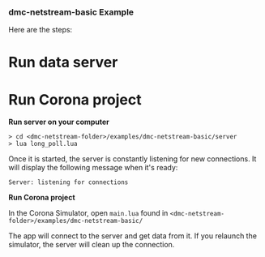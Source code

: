 

### dmc-netstream-basic Example ###

Here are the steps:


# Run data server
# Run Corona project


**Run server on your computer**

```shell
> cd <dmc-netstream-folder>/examples/dmc-netstream-basic/server
> lua long_poll.lua
```

Once it is started, the server is constantly listening for new connections. It will display the following message when it's ready:

```
Server: listening for connections
```


**Run Corona project**

In the Corona Simulator, open `main.lua` found in `<dmc-netstream-folder>/examples/dmc-netstream-basic/`

The app will connect to the server and get data from it. If you relaunch the simulator, the server will clean up the connection.


